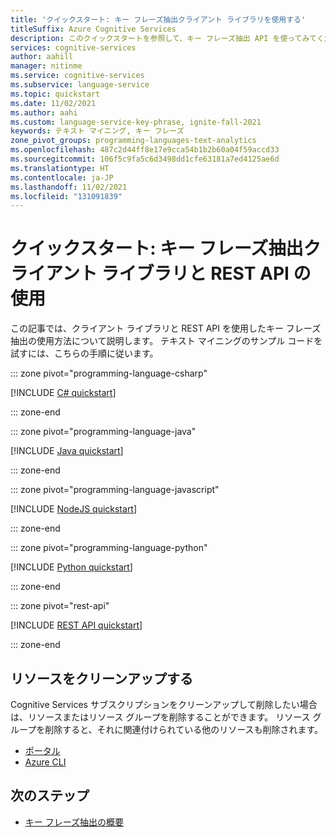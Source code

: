```yaml
---
title: 'クイックスタート: キー フレーズ抽出クライアント ライブラリを使用する'
titleSuffix: Azure Cognitive Services
description: このクイックスタートを参照して、キー フレーズ抽出 API を使ってみてください。
services: cognitive-services
author: aahill
manager: nitinme
ms.service: cognitive-services
ms.subservice: language-service
ms.topic: quickstart
ms.date: 11/02/2021
ms.author: aahi
ms.custom: language-service-key-phrase, ignite-fall-2021
keywords: テキスト マイニング, キー フレーズ
zone_pivot_groups: programming-languages-text-analytics
ms.openlocfilehash: 487c2d44ff8e17e9cca54b1b2b60a04f59accd33
ms.sourcegitcommit: 106f5c9fa5c6d3498dd1cfe63181a7ed4125ae6d
ms.translationtype: HT
ms.contentlocale: ja-JP
ms.lasthandoff: 11/02/2021
ms.locfileid: "131091839"
---
```

# <a name="quickstart-using-the-key-phrase-extraction-client-library-and-rest-api"></a>クイックスタート: キー フレーズ抽出クライアント ライブラリと REST API の使用

この記事では、クライアント ライブラリと REST API を使用したキー フレーズ抽出の使用方法について説明します。 テキスト マイニングのサンプル コードを試すには、こちらの手順に従います。

::: zone pivot="programming-language-csharp"

[!INCLUDE [C# quickstart](includes/quickstarts/csharp-sdk.md)]

::: zone-end

::: zone pivot="programming-language-java"

[!INCLUDE [Java quickstart](includes/quickstarts/java-sdk.md)]

::: zone-end

::: zone pivot="programming-language-javascript"

[!INCLUDE [NodeJS quickstart](includes/quickstarts/nodejs-sdk.md)]

::: zone-end

::: zone pivot="programming-language-python"

[!INCLUDE [Python quickstart](includes/quickstarts/python-sdk.md)]

::: zone-end

::: zone pivot="rest-api"

[!INCLUDE [REST API quickstart](includes/quickstarts/rest-api.md)]

::: zone-end

## <a name="clean-up-resources"></a>リソースをクリーンアップする

Cognitive Services サブスクリプションをクリーンアップして削除したい場合は、リソースまたはリソース グループを削除することができます。 リソース グループを削除すると、それに関連付けられている他のリソースも削除されます。

* [ポータル](../../cognitive-services-apis-create-account.md#clean-up-resources)
* [Azure CLI](../../cognitive-services-apis-create-account-cli.md#clean-up-resources)

## <a name="next-steps"></a>次のステップ

* [キー フレーズ抽出の概要](overview.md)
